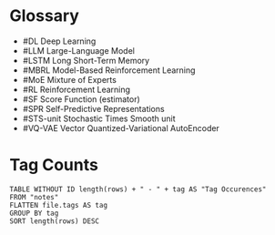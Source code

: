 # Glossary
- #DL Deep Learning
- #LLM Large-Language Model
- #LSTM Long Short-Term Memory
- #MBRL Model-Based Reinforcement Learning
- #MoE Mixture of Experts
- #RL Reinforcement Learning
- #SF Score Function (estimator)
- #SPR Self-Predictive Representations
- #STS-unit Stochastic Times Smooth unit
- #VQ-VAE Vector Quantized-Variational AutoEncoder

# Tag Counts

```dataview
TABLE WITHOUT ID length(rows) + " - " + tag AS "Tag Occurences"
FROM "notes"
FLATTEN file.tags AS tag
GROUP BY tag
SORT length(rows) DESC
```
